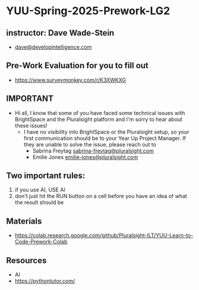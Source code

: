 # YUU-Spring-2025-Prework-LG2

## instructor: Dave Wade-Stein
* dave@developintelligence.com

## Pre-Work Evaluation for you to fill out
* https://www.surveymonkey.com/r/K3XWKXG
  
## IMPORTANT
* Hi all, I know that some of you have faced some technical issues with BrightSpace and the Pluralsight platform and I'm sorry to hear about these issues!
   * I have no visibility into BrightSpace or the Pluralsight setup, so your first communication should be to your Year Up Project Manager. If they are unable to solve the issue, please reach out to
      * Sabrina Freytag  sabrina-freytag@pluralsight.com
      * Emilie Jones     emilie-jones@pluralsight.com

## Two important rules:
1. if you use AI, USE AI
2. don't just hit the RUN button on a cell before you have an idea of what the result should be

## Materials
* https://colab.research.google.com/github/Pluralsight-ILT/YUU-Learn-to-Code-Prework-Colab

## Resources
* AI
* https://pythontutor.com/
